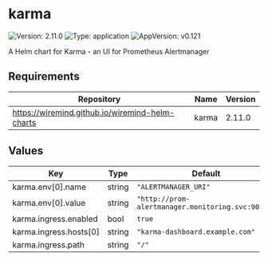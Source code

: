 # karma

![Version: 2.11.0](https://img.shields.io/badge/Version-2.11.0-informational?style=flat-square) ![Type: application](https://img.shields.io/badge/Type-application-informational?style=flat-square) ![AppVersion: v0.121](https://img.shields.io/badge/AppVersion-v0.121-informational?style=flat-square)

A Helm chart for Karma - an UI for Prometheus Alertmanager

## Requirements

| Repository | Name | Version |
|------------|------|---------|
| https://wiremind.github.io/wiremind-helm-charts | karma | 2.11.0 |

## Values

| Key | Type | Default | Description |
|-----|------|---------|-------------|
| karma.env[0].name | string | `"ALERTMANAGER_URI"` |  |
| karma.env[0].value | string | `"http://prom-alertmanager.monitoring.svc:9093/"` |  |
| karma.ingress.enabled | bool | `true` |  |
| karma.ingress.hosts[0] | string | `"karma-dashboard.example.com"` |  |
| karma.ingress.path | string | `"/"` |  |

